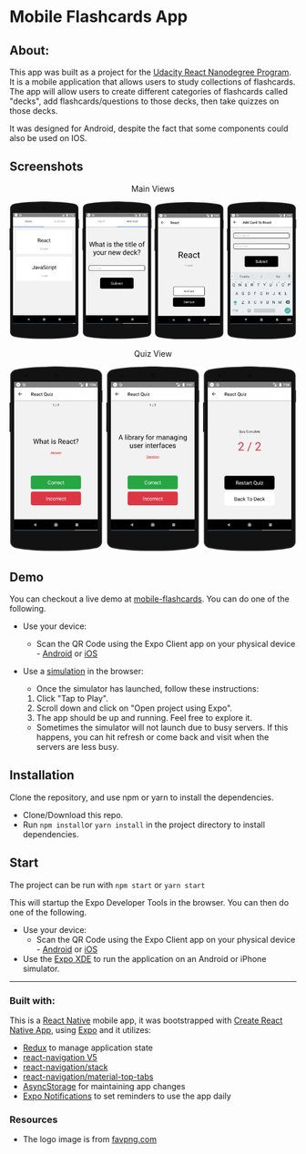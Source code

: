 # Mobile Flashcards App

## About:

This app was built as a project for the [Udacity React Nanodegree Program](https://www.udacity.com/course/react-nanodegree--nd019).
It is a mobile application that allows users to study collections of flashcards. The app will allow users to create different categories of flashcards called "decks", add flashcards/questions to those decks, then take quizzes on those decks.

It was designed for Android, despite the fact that some components could also be used on IOS.

## Screenshots

<p align="center">Main Views</p>
<p align="center">
  <img title="mainViews image" alt="mainViews image" src="./assets/imgs/mainViews.png">
</p>

<p align="center">Quiz View</p>
<p align="center">
  <img title="quizView image" alt="quizView image" src="./assets/imgs/quizView.png">
</p>

## Demo

You can checkout a live demo at [mobile-flashcards](https://expo.io/@adel-abdellatif/mobile-flashcards).
You can do one of the following.
- Use your device:
    - Scan the QR Code using the Expo Client app on your physical device - [Android](https://play.google.com/store/apps/details?id=host.exp.exponent&referrer=www) or [iOS](https://itunes.apple.com/app/apple-store/id982107779?ct=www&mt=8)
- Use a [simulation](https://expo.io/appetize-simulator?url=https://expo.io/@adel-abdellatif/mobile-flashcards) in the browser:
	- Once the simulator has launched, follow these instructions:

	1. Click "Tap to Play".
	2. Scroll down and click on "Open project using Expo".
	3. The app should be up and running. Feel free to explore it.

	- Sometimes the simulator will not launch due to busy servers. If this happens, you can hit refresh or come back and visit when the servers are less busy.

## Installation

Clone the repository, and use npm or yarn to install the dependencies.
- Clone/Download this repo.
- Run `npm install`or `yarn install` in the project directory to install dependencies.

## Start

The project can be run with `npm start` or `yarn start`

This will startup the Expo Developer Tools in the browser.
You can then do one of the following.
- Use your device:
    - Scan the QR Code using the Expo Client app on your physical device - [Android](https://play.google.com/store/apps/details?id=host.exp.exponent&referrer=www) or [iOS](https://itunes.apple.com/app/apple-store/id982107779?ct=www&mt=8)
- Use the [Expo XDE](https://expo.io/tools) to run the application on an Android or iPhone simulator.
---
### Built with:

This is a [React Native](https://facebook.github.io/react-native/) mobile app, it was bootstrapped with [Create React Native App](https://github.com/react-community/create-react-native-app), using [Expo](https://expo.io/) and it utilizes:
- [Redux](https://redux.js.org/) to manage application state
- [react-navigation V5](https://reactnavigation.org/)
- [react-navigation/stack](https://reactnavigation.org/docs/stack-navigator/)
- [react-navigation/material-top-tabs](https://reactnavigation.org/docs/material-top-tab-navigator/)
- [AsyncStorage](https://facebook.github.io/react-native/docs/asyncstorage#docsNav) for maintaining app changes
- [Expo Notifications](https://docs.expo.io/versions/latest/sdk/notifications) to set reminders to use the app daily

### Resources

- The logo image is from [favpng.com](https://favpng.com/)
